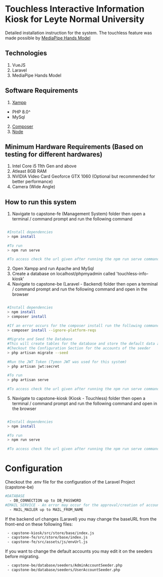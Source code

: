 # Touchless Interactive Information Kiosk for Leyte Normal University

Detailed installation instruction for the system. The touchless feature was made possible by [MediaPipe Hands Model](https://google.github.io/mediapipe/solutions/hands)

## Technologies
1. VueJS
2. Laravel
3. MediaPipe Hands Model

## Software Requirements
1. [Xampp](https://www.apachefriends.org/download.html)
 - PHP 8.0^
 - MySql
2. [Composer](https://getcomposer.org/Composer-Setup.exe)
3. [Node](https://nodejs.org/en/download/) 

## Minimum Hardware Requirements (Based on testing for different hardwares)
1. Intel Core i5 11th Gen and above
2. Atleast 8GB RAM
3. NVIDIA Video Card Geoforce GTX 1060 (Optional but recommended for better performance)
4. Camera (Wide Angle)

## How to run this system
1. Navigate to capstone-fe (Management System) folder then open a terminal / command prompt and run the following command
```bash

 #Install dependencies
 > npm install
 
 #To run
 > npm run serve
 
 #To access check the url given after running the npm run serve command
```
2. Open Xampp and run Apache and MySql
3. Create a database on localhost/phpmyadmin called 'touchless-info-kiosk'
4. Navigate to capstone-be (Laravel - Backend) folder then open a terminal / command prompt and run the following command and open in the browser 
```bash

 #Install dependencies
 > npm install
 > composer install 
 
 #If an error occurs for the composer install run the following command
 > composer install --ignore-platform-reqs
 
 #Migrate and Seed the Database
 #This will create tables for the database and store the default data as well
 #Checkout the Configuration Section for the accounts of the seeder
 > php artisan migrate --seed
 
 #Run the JWT Token (Tymon JWT was used for this system)
 > php artisan jwt:secret
 
 #To run
 > php artisan serve
 
 #To access check the url given after running the npm run serve command and open in the browser
```
5. Navigate to capstone-kiosk (Kiosk - Touchless) folder then open a terminal / command prompt and run the following command and open in the browser 
```bash

 #Install dependencies
 > npm install
 
 #To run
 > npm run serve
 
 #To access check the url given after running the npm run serve command and open in the browser
```

# Configuration
Checkout the .env file for the configuration of the Laravel Project (capstone-be)
```bash
#DATABASE
  - DB_CONNECTION up to DB_PASSWORD
#EMAIL SERVICE - An error may occur for the approval/creation of account if this was not set properly
  - MAIL_MAILER up to MAIL_FROM_NAME
```
	  
If the backend url changes (Laravel) you may change the baseURL from the front-end on these following files:
```bash
 - capstone-kiosk/src/store/base/index.js
 - capstone-fe/src/store/base/index.js
 - capstone-fe/src/assets/js/envUrl.js
```

If you want to change the default accounts you may edit it on the seeders before migrating.
```bash
 - capstone-be/database/seeders/AdminAccountSeeder.php
 - capstone-be/database/seeders/UserAccountSeeder.php
```

